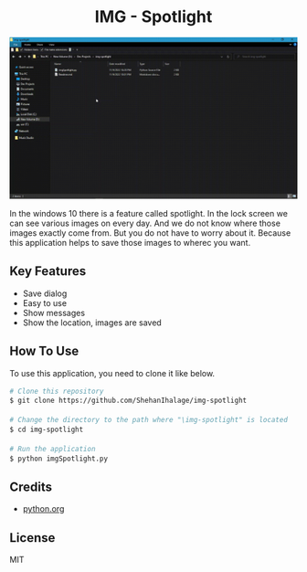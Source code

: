 <h1 align="center">IMG - Spotlight</h1>
<img src="https://github.com/ShehanIhalage/img-spotlight/blob/main/guid.gif" />

In the windows 10 there is a feature called spotlight. In the lock screen we can see various images on every day. And we do not know where those images exactly come from. But you do not have to worry about it. Because this application helps to save those images to wherec you want.



## Key Features

* Save dialog
* Easy to use
* Show messages
* Show the location, images are saved

## How To Use

To use this application, you need to clone it like below.

```bash
# Clone this repository
$ git clone https://github.com/ShehanIhalage/img-spotlight

# Change the directory to the path where "\img-spotlight" is located
$ cd img-spotlight

# Run the application
$ python imgSpotlight.py
```

## Credits

- [python.org](https://docs.python.org)

## License

MIT
